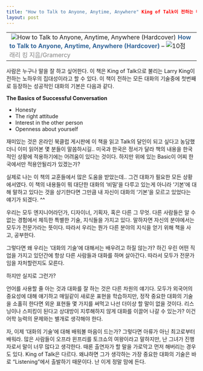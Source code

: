 ```yaml
---
title: "How to Talk to Anyone, Anytime, Anywhere" King of Talk이 전하는 대화의 기술'
layout: post
---
```

<div class="hreview ttbReview">
  <table border="0" cellpadding="3" cellspacing="0">
    <tr>
      <td valign="top">
        <span class="item vcard"><a href="http://www.aladdin.co.kr/shop/wproduct.aspx?ISBN=0517223317&ttbkey=ttbfairycat2009001&paperid=1719559" target="_blank"><img alt="How to Talk to Anyone, Anytime, Anywhere (Hardcover)" src="http://image.aladdin.co.kr/cover/cover/0517223317_1.jpg" align="left" border="0" hspace="5" /></a><a class="fn url" style="font-weight: bold; color: rgb(51, 102, 153); text-decoration: none;" href="http://www.aladdin.co.kr/shop/wproduct.aspx?ISBN=0517223317&ttbkey=ttbfairycat2009001&paperid=1719559" target="_blank">How to Talk to Anyone, Anytime, Anywhere (Hardcover)</a> &#8211; <img alt="10점" src="http://image.aladdin.co.kr/img/common/star_s10.gif" border="0" /></span><br /><span style="color: rgb(129, 129, 129);">래리 킹 지음/Gramercy</span>
      </td>
    </tr>
  </table>
</div>

사람은 누구나 말을 잘 하고 싶어한다. 이 책은 King of Talk으로 불리는 Larry King이 전하는 노하우의 집대성이라고 할 수 있다. 이 책이 전하는 모든 대화의 기술중에 첫번째로 등장하는 성공적인 대화의 기본은 다음과 같다. 

**The Basics of Successful Conversation**
- Honesty
- The right attitude
- Interest in the other person
- Openness about yourself

재미있는 것은 온라인 북클럽 게시판에 이 책을 읽고 Talk의 달인이 되고 싶다고 농담했더니 이미 읽어본 몇 분들이 말씀하시길.. 미국과 한국은 정서가 달라 책의 내용을 한국적인 상황에 적용하기에는 어려움이 있다는 것이다. 하지만 위에 있는 Basic이 어찌 한국에서만 적용안될리가 있겠는가?

실제로 나는 이 책의 교훈들에서 많은 도움을 받았는데.. 그건 대화가 필요한 모든 상황에서였다. 이 책의 내용들이 뭐 대단한 대화의 &#8216;비밀&#8217;을 다루고 있는게 아니라 &#8216;기본&#8217;에 대해 말하고 있다는 것을 상기한다면 그만큼 내 자신이 대화의 &#8216;기본&#8217;을 모르고 있었다는 얘기가 되겠다. ^^

우리는 모두 엔지니어라던가, 디자이너, 기획자, 혹은 다른 그 무엇. 다른 사람들은 알 수 없는 경험에서 체득한 특별한 기술, 지식들을 가지고 있다. 말하자면 자신의 분야에서는 모두가 전문가라는 뜻이다. 따라서 우리는 뭔가 다른 분야의 지식을 얻기 위해 책을 사고, 공부한다. 

그렇다면 왜 우리는 &#8216;대화의 기술&#8217;에 대해서는 배우려고 하질 않는가? 하긴 우린 어떤 직업을 가지고 있던간에 항상 다른 사람들과 대화를 하며 살아간다. 따라서 모두가 전문가임을 자처할런지도 모른다.

하지만 실지로 그런가?

언어를 사용할 줄 아는 것과 대화를 잘 하는 것은 다른 차원의 얘기다. 모두가 외국어의 중요성에 대해 얘기하고 매일같이 새로운 표현을 학습하지만, 정작 중요한 대화의 기술을 소홀히 한다면 외운 표현들 몇 가지를 써먹고 나선 더이상 할 말이 없을 것이다. 리스닝이나 스피킹이 된다고 상대방이 지루해하지 않게 대화를 이끌어 나갈 수 있는가? 이건 어학 능력의 문제와는 별개로 생각해야 한다.

자, 이제 &#8216;대화의 기술&#8217;에 대해 배워볼 마음이 드는가? 그렇다면 아류가 아닌 최고로부터 배워라. 많은 사람들이 오프라 윈프리를 토크쇼의 여왕이라고 말하지만, 난 그녀가 진행자로서 말이 너무 많다고 생각한다. 때론 출연자가 할 말을 가로막고 먼저 해버리는 경우도 있다. King of Talk은 다르다. 왜냐하면 그가 생각하는 가장 중요한 대화의 기술은 바로 &#8220;Listening&#8221;에서 출발하기 때문이다. 난 이게 정말 맘에 든다. 